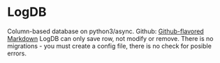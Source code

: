 # LogDB
Column-based database on python3/async.
Github:
[Github-flavored Markdown](https://github.com/dmitriy-shikhalev/LogDB)
LogDB can only save row, not modify or remove.
There is no migrations - you must create a config file, there is no check for posible errors.
